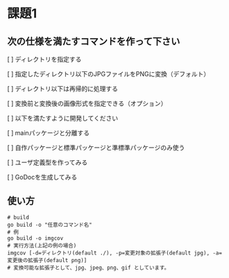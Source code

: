 # 課題1
## 次の仕様を満たすコマンドを作って下さい
[ ] ディレクトリを指定する

[ ] 指定したディレクトリ以下のJPGファイルをPNGに変換（デフォルト）

[ ] ディレクトリ以下は再帰的に処理する

[ ] 変換前と変換後の画像形式を指定できる（オプション）

[ ] 以下を満たすように開発してください

[ ] mainパッケージと分離する

[ ] 自作パッケージと標準パッケージと準標準パッケージのみ使う

[ ] ユーザ定義型を作ってみる

[ ] GoDocを生成してみる

## 使い方
```
# build
go build -o "任意のコマンド名"
# 例
go build -o imgcov
# 実行方法(上記の例の場合)
imgcov [-d=ディレクトリ(default ./), -p=変更対象の拡張子(default jpg), -a=変更後の拡張子(default png)]
# 変換可能な拡張子として、jpg、jpeg、png、gif としています。
```

